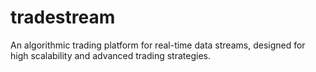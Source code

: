 # tradestream
An algorithmic trading platform for real-time data streams, designed for high scalability and advanced trading strategies.
